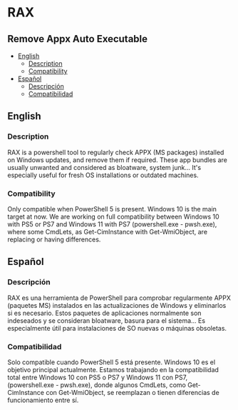 # RAX
## Remove Appx Auto Executable

- [English](#english)
    - [Description](#description)
    - [Compatibility](#compatibility)
- [Español](#español)
    - [Descripción](#descripción)
    - [Compatibilidad](#compatibilidad)

## English
### Description
RAX is a powershell tool to regularly check APPX (MS packages) installed on Windows updates, and remove them if required. These app bundles are usually unwanted and considered as bloatware, system junk...
It's especially useful for fresh OS installations or outdated machines.
### Compatibility
Only compatible when PowerShell 5 is present. Windows 10 is the main target at now.
We are working on full compatibility between Windows 10 with PS5 or PS7 and Windows 11 with PS7 (powershell.exe - pwsh.exe), where some CmdLets, as Get-CimInstance with Get-WmiObject, are replacing or having differences.

## Español
### Descripción
RAX es una herramienta de PowerShell para comprobar regularmente APPX (paquetes MS) instalados en las actualizaciones de Windows y eliminarlos si es necesario. Estos paquetes de aplicaciones normalmente son indeseados y se consideran bloatware, basura para el sistema...
Es especialmente útil para instalaciones de SO nuevas o máquinas obsoletas.
### Compatibilidad
Solo compatible cuando PowerShell 5 está presente. Windows 10 es el objetivo principal actualmente.
Estamos trabajando en la compatibilidad total entre Windows 10 con PS5 o PS7 y Windows 11 con PS7, (powershell.exe - pwsh.exe), donde algunos CmdLets, como Get-CimInstance con Get-WmiObject, se reemplazan o tienen diferencias de funcionamiento entre sí.
